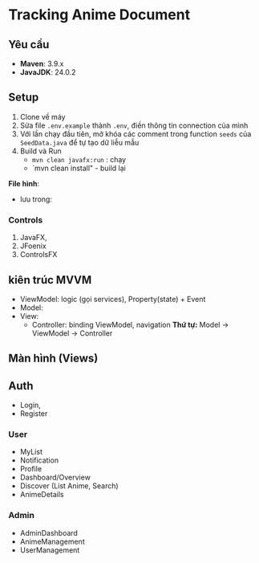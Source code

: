 # Tracking Anime Document

## Yêu cầu

- **Maven**: 3.9.x
- **JavaJDK**: 24.0.2

## Setup

1. Clone về máy
2. Sửa file `.env.example` thành `.env`, điền thông tin  connection của mình
3. Với lần chạy đầu tiên, mở khóa các comment trong function `seeds` của `SeedData.java` để tự tạo dữ liễu mẫu
4. Build và Run
    - `mvn clean javafx:run` : chạy
    - `mvn clean install" - build lại


**File hình**:
- lưu trong:
### Controls

1. JavaFX,
2. JFoenix
3. ControlsFX

## kiên trúc MVVM

- ViewModel: logic (gọi services), Property(state) + Event
- Model:
- View:
    - Controller: binding ViewModel, navigation
**Thứ tự:** Model -> ViewModel -> Controller

## Màn hình (Views)

## Auth
- Login,
- Register

### User
- MyList
- Notification
- Profile
- Dashboard/Overview
- Discover (List Anime, Search)
- AnimeDetails

### Admin
- AdminDashboard
- AnimeManagement
- UserManagement

